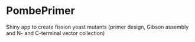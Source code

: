 # PombePrimer
Shiny app to create fission yeast mutants (primer design, Gibson assembly and N- and C-terminal vector collection)
